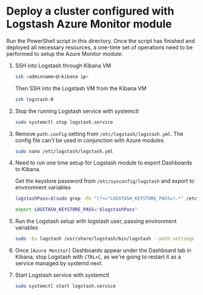 
# Deploy a cluster configured with Logstash Azure Monitor module

Run the PowerShell script in this directory. Once the script has finished and deployed all necessary resources,
a one-time set of operations need to be performed to setup the Azure Monitor module:

1. SSH into Logstash through Kibana VM

    ```sh
    ssh <adminname>@<kibana ip>
    ```

    Then SSH into the Logstash VM from the Kibana VM

    ```sh
    ssh logstash-0
    ```

2. Stop the running Logstash service with systemctl

    ```sh
    sudo systemctl stop logstash.service
    ```

3. Remove `path.config` setting from `/etc/logstash/logstash.yml`. The config file can't be used in conjunction with Azure modules

    ```sh
    sudo nano /etc/logstash/logstash.yml
    ```

4. Need to run one time setup for Logstash module to export Dashboards to Kibana.

    Get the keystore password from `/etc/sysconfig/logstash` and export to environment variables

    ```sh
    logstashPass=$(sudo grep -Po "(?<=^LOGSTASH_KEYSTORE_PASS=).*" /etc/sysconfig/logstash | sed 's/"//g')

    export LOGSTASH_KEYSTORE_PASS="$logstashPass"
    ```

5. Run the Logstash setup with logstash user, passing environment variables

    ```sh
    sudo -Eu logstash /usr/share/logstash/bin/logstash --path.settings /etc/logstash --setup
    ```

6. Once `[Azure Monitor]` Dashboards appear under the Dashboard tab in Kibana, stop Logstash with `CTRL+C`, as we're going to restart
it as a service managed by systemd next.

7. Start Logstash service with systemctl

    ```sh
    sudo systemctl start logstash.service
    ```